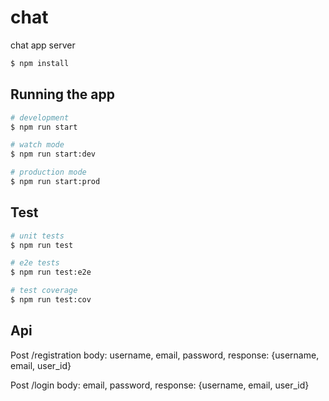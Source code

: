 # chat
chat app server

```bash
$ npm install
```

## Running the app

```bash
# development
$ npm run start

# watch mode
$ npm run start:dev

# production mode
$ npm run start:prod
```

## Test

```bash
# unit tests
$ npm run test

# e2e tests
$ npm run test:e2e

# test coverage
$ npm run test:cov
```

## Api

Post
/registration
body: username, email, password,
response: {username, email, user_id}

Post
/login
body: email, password,
response: {username, email, user_id}

